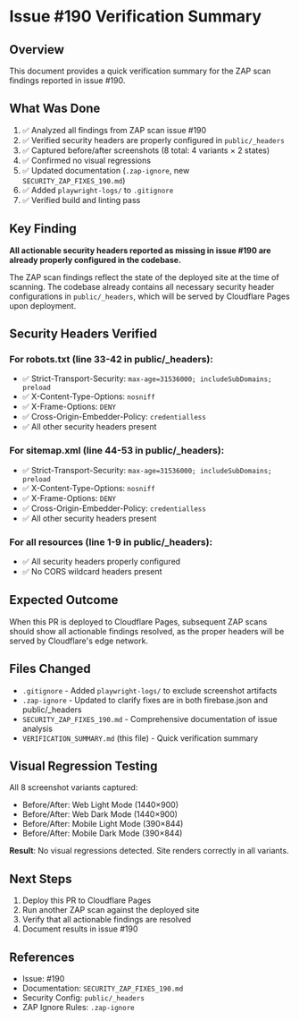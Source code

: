 # Issue #190 Verification Summary

## Overview

This document provides a quick verification summary for the ZAP scan findings reported in issue #190.

## What Was Done

1. ✅ Analyzed all findings from ZAP scan issue #190
2. ✅ Verified security headers are properly configured in `public/_headers`
3. ✅ Captured before/after screenshots (8 total: 4 variants × 2 states)
4. ✅ Confirmed no visual regressions
5. ✅ Updated documentation (`.zap-ignore`, new `SECURITY_ZAP_FIXES_190.md`)
6. ✅ Added `playwright-logs/` to `.gitignore`
7. ✅ Verified build and linting pass

## Key Finding

**All actionable security headers reported as missing in issue #190 are already properly configured in the codebase.**

The ZAP scan findings reflect the state of the deployed site at the time of scanning. The codebase already contains all necessary security header configurations in `public/_headers`, which will be served by Cloudflare Pages upon deployment.

## Security Headers Verified

### For robots.txt (line 33-42 in public/_headers):
- ✅ Strict-Transport-Security: `max-age=31536000; includeSubDomains; preload`
- ✅ X-Content-Type-Options: `nosniff`
- ✅ X-Frame-Options: `DENY`
- ✅ Cross-Origin-Embedder-Policy: `credentialless`
- ✅ All other security headers present

### For sitemap.xml (line 44-53 in public/_headers):
- ✅ Strict-Transport-Security: `max-age=31536000; includeSubDomains; preload`
- ✅ X-Content-Type-Options: `nosniff`
- ✅ X-Frame-Options: `DENY`
- ✅ Cross-Origin-Embedder-Policy: `credentialless`
- ✅ All other security headers present

### For all resources (line 1-9 in public/_headers):
- ✅ All security headers properly configured
- ✅ No CORS wildcard headers present

## Expected Outcome

When this PR is deployed to Cloudflare Pages, subsequent ZAP scans should show all actionable findings resolved, as the proper headers will be served by Cloudflare's edge network.

## Files Changed

- `.gitignore` - Added `playwright-logs/` to exclude screenshot artifacts
- `.zap-ignore` - Updated to clarify fixes are in both firebase.json and public/_headers
- `SECURITY_ZAP_FIXES_190.md` - Comprehensive documentation of issue analysis
- `VERIFICATION_SUMMARY.md` (this file) - Quick verification summary

## Visual Regression Testing

All 8 screenshot variants captured:
- Before/After: Web Light Mode (1440×900)
- Before/After: Web Dark Mode (1440×900)
- Before/After: Mobile Light Mode (390×844)
- Before/After: Mobile Dark Mode (390×844)

**Result**: No visual regressions detected. Site renders correctly in all variants.

## Next Steps

1. Deploy this PR to Cloudflare Pages
2. Run another ZAP scan against the deployed site
3. Verify that all actionable findings are resolved
4. Document results in issue #190

## References

- Issue: #190
- Documentation: `SECURITY_ZAP_FIXES_190.md`
- Security Config: `public/_headers`
- ZAP Ignore Rules: `.zap-ignore`
